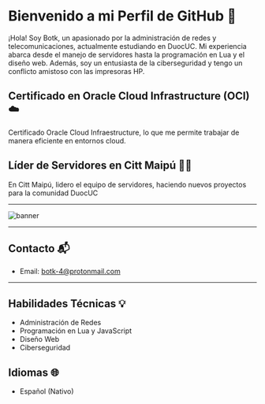 # Bienvenido a mi Perfil de GitHub 🚀

¡Hola! Soy Botk, un apasionado por la administración de redes y telecomunicaciones, actualmente estudiando en DuocUC. Mi experiencia abarca desde el manejo de servidores hasta la programación en Lua y el diseño web. Además, soy un entusiasta de la ciberseguridad y tengo un conflicto amistoso con las impresoras HP.

## Certificado en Oracle Cloud Infrastructure (OCI) ☁️

Certificado Oracle Cloud Infraestructure, lo que me permite trabajar de manera eficiente en entornos cloud.

## Líder de Servidores en Citt Maipú 👨‍💻

En Citt Maipú, lidero el equipo de servidores, haciendo nuevos proyectos para la comunidad DuocUC

---

![banner](https://www.deviantart.com/maruftim/art/T-34-85-719324508)

---

## Contacto 📬

- Email: botk-4@protonmail.com

---

## Habilidades Técnicas 💡

- Administración de Redes
- Programación en Lua y JavaScript
- Diseño Web
- Ciberseguridad

## Idiomas 🌐

- Español (Nativo)


